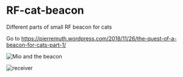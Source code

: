 # RF-cat-beacon
Different parts of small RF beacon for cats

Go to https://pierremuth.wordpress.com/2018/11/26/the-quest-of-a-beacon-for-cats-part-1/ 

![Mio and the beacon](https://pierremuth.files.wordpress.com/2018/11/img_6409.jpg)

![receiver](https://pierremuth.files.wordpress.com/2018/11/img_6416.jpg)
